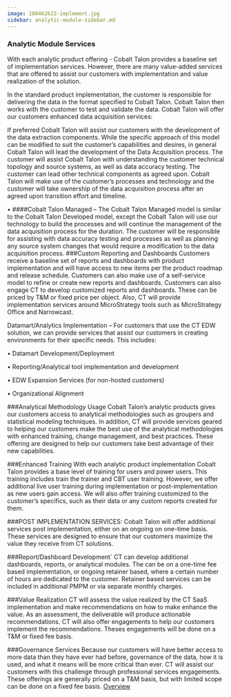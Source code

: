 ```yaml
---
image: 180462622-implement.jpg
sidebar: analytic-module-sidebar.md
---
```


### Analytic Module Services

With each analytic product offering - Cobalt Talon provides a baseline set of implementation services. However, there are many value-added services that are offered to assist our customers with implementation and value realization of the solution.

In the standard product implementation, the customer is responsible for delivering the data in the format specified to Cobalt Talon. Cobalt Talon then works with the customer to test and validate the data. Cobalt Talon will offer our customers enhanced data acquisition services:

If preferred Cobalt Talon will assist our customers with the development of the data extraction components. While the specific approach of this model can be modified to suit the customer’s capabilities and desires, in general Cobalt Talon will lead the development of the Data Acquisition process. The customer will assist Cobalt Talon with understanding the customer technical topology and source systems, as well as data accuracy testing. The customer can lead other technical components as agreed upon. Cobalt Talon will make use of the customer’s processes and technology and the customer will take ownership of the data acquisition process after an agreed upon transition effort and timeline.

• ####Cobalt Talon Managed – The Cobalt Talon Managed model is similar to the Cobalt Talon Developed model, except the Cobalt Talon will use our technology to build the processes and will continue the management of the data acquisition process for the duration. The customer will be responsible for assisting with data accuracy testing and processes as well as planning any source system changes that would require a modification to the data acquisition process.
###Custom Reporting and Dashboards
Customers receive a baseline set of reports and dashboards with product implementation and will have access to new items per the product roadmap and release schedule. Customers can also make use of a self-service model to refine or create new reports and dashboards. Customers can also engage CT to develop customized reports and dashboards. These can be priced by T&M or fixed price per object. Also, CT will provide implementation services around MicroStrategy tools such as MicroStrategy Office and Narrowcast.

Datamart/Analytics Implementation – For customers that use the CT EDW solution, we can provide services that assist our customers in creating environments for their specific needs. This includes:

• Datamart Development/Deployment

• Reporting/Analytical tool implementation and development

• EDW Expansion Services (for non-hosted customers)

• Organizational Alignment

###Analytical Methodology Usage
Cobalt Talon’s analytic products gives our customers access to analytical methodologies such as groupers and statistical modeling techniques. In addition, CT will provide services geared to helping our customers make the best use of the analytical methodologies with enhanced training, change management, and best practices. These offering are designed to help our customers take best advantage of their new capabilities.

###Enhanced Training
With each analytic product implementation Cobalt Talon provides a base level of training for users and power users. This training includes train the trainer and CBT user training. However, we offer additional live user training during implementation or post-implementation as new users gain access. We will also offer training customized to the customer’s specifics, such as their data or any custom reports created for them.

###POST IMPLEMENTATION SERVICES:
Cobalt Talon will offer additional services post implementation, either on an ongoing on one-time basis. These services are designed to ensure that our customers maximize the value they receive from CT solutions.

###Report/Dashboard Development`
CT can develop additional dashboards, reports, or analytical modules. The can be on a one-time fee based implementation, or ongoing retainer based, where a certain number of hours are dedicated to the customer. Retainer based services can be included in additional PMPM or via separate monthly charges.

###Value Realization
CT will assess the value realized by the CT SaaS implementation and make recommendations on how to make enhance the value. As an assessment, the deliverable will produce actionable recommendations. CT will also offer engagements to help our customers implement the recommendations. Theses engagements will be done on a T&M or fixed fee basis.

###Governance Services
Because our customers will have better access to more data than they have ever had before, governance of the data, how it is used, and what it means will be more critical than ever. CT will assist our customers with this challenge through professional services engagements. These offerings are generally priced on a T&M basis, but with limited scope can be done on a fixed fee basis.
[Overview]

[Overview]: http://google.com

